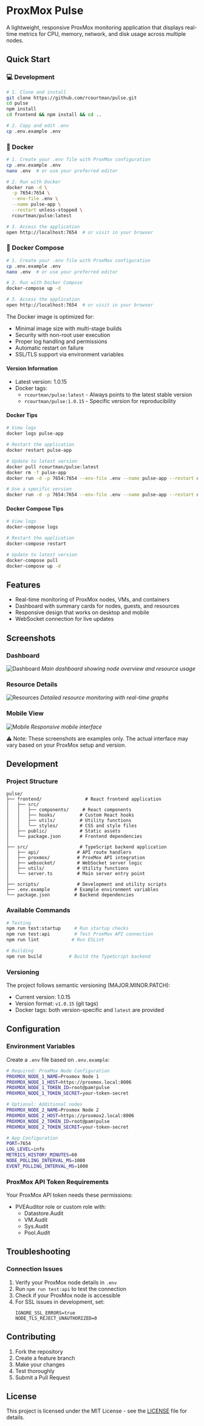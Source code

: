 # ProxMox Pulse

A lightweight, responsive ProxMox monitoring application that displays real-time metrics for CPU, memory, network, and disk usage across multiple nodes.

## Quick Start

### 💻 Development
```bash
# 1. Clone and install
git clone https://github.com/rcourtman/pulse.git
cd pulse
npm install
cd frontend && npm install && cd ..

# 2. Copy and edit .env
cp .env.example .env
```

### 🚀 Docker
```bash
# 1. Create your .env file with ProxMox configuration
cp .env.example .env
nano .env  # or use your preferred editor

# 2. Run with Docker
docker run -d \
  -p 7654:7654 \
  --env-file .env \
  --name pulse-app \
  --restart unless-stopped \
  rcourtman/pulse:latest

# 3. Access the application
open http://localhost:7654  # or visit in your browser
```

### 🐳 Docker Compose
```bash
# 1. Create your .env file with ProxMox configuration
cp .env.example .env
nano .env  # or use your preferred editor

# 2. Run with Docker Compose
docker-compose up -d

# 3. Access the application
open http://localhost:7654  # or visit in your browser
```

The Docker image is optimized for:
- Minimal image size with multi-stage builds
- Security with non-root user execution
- Proper log handling and permissions
- Automatic restart on failure
- SSL/TLS support via environment variables

#### Version Information
- Latest version: 1.0.15
- Docker tags:
  - `rcourtman/pulse:latest` - Always points to the latest stable version
  - `rcourtman/pulse:1.0.15` - Specific version for reproducibility

#### Docker Tips
```bash
# View logs
docker logs pulse-app

# Restart the application
docker restart pulse-app

# Update to latest version
docker pull rcourtman/pulse:latest
docker rm -f pulse-app
docker run -d -p 7654:7654 --env-file .env --name pulse-app --restart unless-stopped rcourtman/pulse:latest

# Use a specific version
docker run -d -p 7654:7654 --env-file .env --name pulse-app --restart unless-stopped rcourtman/pulse:1.0.15
```

#### Docker Compose Tips
```bash
# View logs
docker-compose logs

# Restart the application
docker-compose restart

# Update to latest version
docker-compose pull
docker-compose up -d
```

## Features

- Real-time monitoring of ProxMox nodes, VMs, and containers
- Dashboard with summary cards for nodes, guests, and resources
- Responsive design that works on desktop and mobile
- WebSocket connection for live updates

## Screenshots

### Dashboard
![Dashboard](docs/images/dashboard.png)
*Main dashboard showing node overview and resource usage*

### Resource Details
![Resources](docs/images/resources.png)
*Detailed resource monitoring with real-time graphs*

### Mobile View
![Mobile](docs/images/mobile.png)
*Responsive mobile interface*

⚠️ Note: These screenshots are examples only. The actual interface may vary based on your ProxMox setup and version.

## Development

### Project Structure
```
pulse/
├── frontend/                # React frontend application
│   ├── src/
│   │   ├── components/     # React components
│   │   ├── hooks/         # Custom React hooks
│   │   ├── utils/         # Utility functions
│   │   └── styles/        # CSS and style files
│   ├── public/            # Static assets
│   └── package.json       # Frontend dependencies
│
├── src/                   # TypeScript backend application
│   ├── api/              # API route handlers
│   ├── proxmox/          # ProxMox API integration
│   ├── websocket/        # WebSocket server logic
│   ├── utils/            # Utility functions
│   └── server.ts         # Main server entry point
│
├── scripts/              # Development and utility scripts
├── .env.example         # Example environment variables
└── package.json         # Backend dependencies
```

### Available Commands
```bash
# Testing
npm run test:startup     # Run startup checks
npm run test:api         # Test ProxMox API connection
npm run lint            # Run ESLint

# Building
npm run build          # Build the TypeScript backend
```

### Versioning
The project follows semantic versioning (MAJOR.MINOR.PATCH):
- Current version: 1.0.15
- Version format: `v1.0.15` (git tags)
- Docker tags: both version-specific and `latest` are provided

## Configuration

### Environment Variables
Create a `.env` file based on `.env.example`:

```bash
# Required: ProxMox Node Configuration
PROXMOX_NODE_1_NAME=Proxmox Node 1
PROXMOX_NODE_1_HOST=https://proxmox.local:8006
PROXMOX_NODE_1_TOKEN_ID=root@pam!pulse
PROXMOX_NODE_1_TOKEN_SECRET=your-token-secret

# Optional: Additional nodes
PROXMOX_NODE_2_NAME=Proxmox Node 2
PROXMOX_NODE_2_HOST=https://proxmox2.local:8006
PROXMOX_NODE_2_TOKEN_ID=root@pam!pulse
PROXMOX_NODE_2_TOKEN_SECRET=your-token-secret

# App Configuration
PORT=7654
LOG_LEVEL=info
METRICS_HISTORY_MINUTES=60
NODE_POLLING_INTERVAL_MS=1000
EVENT_POLLING_INTERVAL_MS=1000
```

### ProxMox API Token Requirements
Your ProxMox API token needs these permissions:
- PVEAuditor role or custom role with:
  - Datastore.Audit
  - VM.Audit
  - Sys.Audit
  - Pool.Audit

## Troubleshooting

### Connection Issues
1. Verify your ProxMox node details in `.env`
2. Run `npm run test:api` to test the connection
3. Check if your ProxMox node is accessible
4. For SSL issues in development, set:
   ```
   IGNORE_SSL_ERRORS=true
   NODE_TLS_REJECT_UNAUTHORIZED=0
   ```

## Contributing

1. Fork the repository
2. Create a feature branch
3. Make your changes
4. Test thoroughly
5. Submit a Pull Request

## License

This project is licensed under the MIT License - see the [LICENSE](LICENSE) file for details.